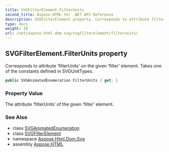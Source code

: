 ```yaml
---
title: SVGFilterElement.FilterUnits
second_title: Aspose.HTML for .NET API Reference
description: SVGFilterElement property. Corresponds to attribute filterUnits on the given filter element. Takes one of the constants defined in SVGUnitTypes
type: docs
weight: 10
url: /net/aspose.html.dom.svg/svgfilterelement/filterunits/
---
```

## SVGFilterElement.FilterUnits property

Corresponds to attribute ‘filterUnits’ on the given ‘filter’ element. Takes one of the constants defined in SVGUnitTypes.

```csharp
public SVGAnimatedEnumeration FilterUnits { get; }
```

### Property Value

The attribute ‘filterUnits’ of the given ‘filter’ element.

### See Also

* class [SVGAnimatedEnumeration](../../../aspose.html.dom.svg.datatypes/svganimatedenumeration/)
* class [SVGFilterElement](../)
* namespace [Aspose.Html.Dom.Svg](../../svgfilterelement/)
* assembly [Aspose.HTML](../../../)

